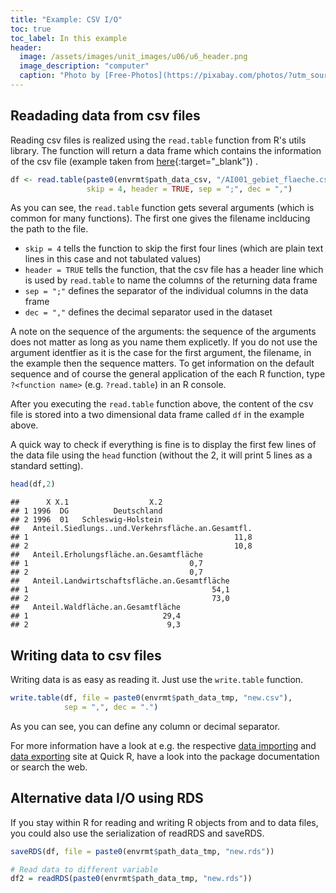 ```yaml
---
title: "Example: CSV I/O"
toc: true
toc_label: In this example
header:
  image: /assets/images/unit_images/u06/u6_header.png
  image_description: "computer"
  caption: "Photo by [Free-Photos](https://pixabay.com/photos/?utm_source=link-attribution&amp;utm_medium=referral&amp;utm_campaign=image&amp;utm_content=336373) [Pixabay](https://pixabay.com/de/?utm_source=link-attribution&amp;utm_medium=referral&amp;utm_campaign=image&amp;utm_content=336373)"
---
```




## Readading data from csv files

Reading csv files is realized using the `read.table` function from R's utils
library. The function will return a data frame which contains the information of
the csv file (example taken from [here](https://www.regionalstatistik.de/genesis/online/){:target="_blank"}) .


```r
df <- read.table(paste0(envrmt$path_data_csv, "/AI001_gebiet_flaeche.csv"),
                 skip = 4, header = TRUE, sep = ";", dec = ",")
```

As you can see, the `read.table` function gets several arguments (which is common for many functions). The first one gives the filename inclducing the path to the file.
* `skip = 4` tells the function to skip the first four lines (which are plain text lines in this case and not tabulated values)
* `header = TRUE` tells the function, that the csv file has a header line which is used by `read.table` to name the columns of the returning data frame
* `sep = ";"` defines the separator of the individual columns in the data frame
* `dec = ","` defines the decimal separator used in the dataset

A note on the sequence of the arguments: the sequence of the arguments does
not matter as long as you name them explicetly. If you do not use the argument
identfier as it is the case for the first argument, the filename, in the example
then the sequence matters. To get information on the default sequence and of
course the general application of the each R function, type `?<function name>`
(e.g. `?read.table`) in an R console.

After you executing the `read.table` function above, the content of the csv file is
stored into a two dimensional data frame called `df` in the example above.

A quick way to check if everything is fine is to display the first few lines of
the data file using the `head` function (without the 2, it will print 5 lines as a standard setting).

```r
head(df,2)
```

```
##      X X.1                  X.2
## 1 1996  DG          Deutschland
## 2 1996  01   Schleswig-Holstein
##   Anteil.Siedlungs..und.Verkehrsfläche.an.Gesamtfl.
## 1                                              11,8
## 2                                              10,8
##   Anteil.Erholungsfläche.an.Gesamtfläche
## 1                                    0,7
## 2                                    0,7
##   Anteil.Landwirtschaftsfläche.an.Gesamtfläche
## 1                                         54,1
## 2                                         73,0
##   Anteil.Waldfläche.an.Gesamtfläche
## 1                              29,4
## 2                               9,3
```

## Writing data to csv files
Writing data is as easy as reading it. Just use the `write.table` function.

```r
write.table(df, file = paste0(envrmt$path_data_tmp, "new.csv"),
            sep = ",", dec = ".")
```
As you can see, you can define any column or decimal separator.

For more information have a look at e.g. the respective [data importing](http://www.statmethods.net/input/importingdata.html) and [data exporting](http://www.statmethods.net/input/exportingdata.html) site at Quick R, have a look into the package
documentation or search the web.


## Alternative data I/O using RDS
If you stay within R for reading and writing R objects from and to data files, you could also use the serialization of readRDS and saveRDS.

```r
saveRDS(df, file = paste0(envrmt$path_data_tmp, "new.rds"))

# Read data to different variable
df2 = readRDS(paste0(envrmt$path_data_tmp, "new.rds"))
```

